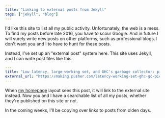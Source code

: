 ```yaml
---
title: "Linking to external posts from Jekyll"
tags: ["jekyll", "blog"]
---
```


I'd like this site to list all my public activity.
Unfortunately, the web is a mess.
To find my posts before late 2016,
you have to scour Google.
And in future I will surely write new posts on other platforms,
such as professional blogs.
I don't want you and I to have to hunt for these posts.

Instead, I've set up an "external post" system here.
This site uses Jekyll,
and I can write post files like this:

```yaml
---
title: "Low latency, large working set, and GHC's garbage collector: pick two of three"
external_url: "https://making.pusher.com/latency-working-set-ghc-gc-pick-two/"
---
```

When [my homepage](/) layout sees this post,
it will link to the external site instead.
Now you and I have a searchable list of all my posts,
whether they're published on this site or not.

In the coming weeks,
I'll be copying over links to posts from olden days.
